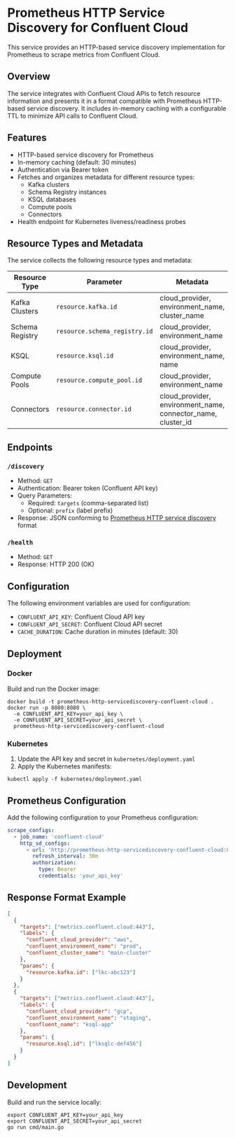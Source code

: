 # Prometheus HTTP Service Discovery for Confluent Cloud

This service provides an HTTP-based service discovery implementation for Prometheus to scrape metrics from Confluent Cloud.

## Overview

The service integrates with Confluent Cloud APIs to fetch resource information and presents it in a format compatible with Prometheus HTTP-based service discovery. It includes in-memory caching with a configurable TTL to minimize API calls to Confluent Cloud.

## Features

- HTTP-based service discovery for Prometheus
- In-memory caching (default: 30 minutes)
- Authentication via Bearer token
- Fetches and organizes metadata for different resource types:
  - Kafka clusters
  - Schema Registry instances
  - KSQL databases
  - Compute pools
  - Connectors
- Health endpoint for Kubernetes liveness/readiness probes

## Resource Types and Metadata

The service collects the following resource types and metadata:

| Resource Type | Parameter | Metadata |
|---------------|-----------|----------|
| Kafka Clusters | `resource.kafka.id` | cloud_provider, environment_name, cluster_name |
| Schema Registry | `resource.schema_registry.id` | cloud_provider, environment_name |
| KSQL | `resource.ksql.id` | cloud_provider, environment_name, name |
| Compute Pools | `resource.compute_pool.id` | cloud_provider, environment_name |
| Connectors | `resource.connector.id` | cloud_provider, environment_name, connector_name, cluster_id |

## Endpoints

### `/discovery`

- Method: `GET`
- Authentication: Bearer token (Confluent API key)
- Query Parameters:
  - Required: `targets` (comma-separated list)
  - Optional: `prefix` (label prefix)
- Response: JSON conforming to [Prometheus HTTP service discovery](https://prometheus.io/docs/prometheus/latest/configuration/configuration/#http_sd_config) format

### `/health`

- Method: `GET`
- Response: HTTP 200 (OK)

## Configuration

The following environment variables are used for configuration:

- `CONFLUENT_API_KEY`: Confluent Cloud API key
- `CONFLUENT_API_SECRET`: Confluent Cloud API secret
- `CACHE_DURATION`: Cache duration in minutes (default: 30)

## Deployment

### Docker

Build and run the Docker image:

```shell
docker build -t prometheus-http-servicediscovery-confluent-cloud .
docker run -p 8080:8080 \
  -e CONFLUENT_API_KEY=your_api_key \
  -e CONFLUENT_API_SECRET=your_api_secret \
  prometheus-http-servicediscovery-confluent-cloud
```

### Kubernetes

1. Update the API key and secret in `kubernetes/deployment.yaml`
2. Apply the Kubernetes manifests:

```shell
kubectl apply -f kubernetes/deployment.yaml
```

## Prometheus Configuration

Add the following configuration to your Prometheus configuration:

```yaml
scrape_configs:
  - job_name: 'confluent-cloud'
    http_sd_configs:
      - url: 'http://prometheus-http-servicediscovery-confluent-cloud:8080/discovery?targets=metrics.confluent.cloud:443&prefix=confluent_'
        refresh_interval: 30m
        authorization:
          type: Bearer
          credentials: 'your_api_key'
```

## Response Format Example

```json
[
  {
    "targets": ["metrics.confluent.cloud:443"],
    "labels": {
      "confluent_cloud_provider": "aws",
      "confluent_environment_name": "prod",
      "confluent_cluster_name": "main-cluster"
    },
    "params": {
      "resource.kafka.id": ["lkc-abc123"]
    }
  },
  {
    "targets": ["metrics.confluent.cloud:443"],
    "labels": {
      "confluent_cloud_provider": "gcp",
      "confluent_environment_name": "staging",
      "confluent_name": "ksql-app"
    },
    "params": {
      "resource.ksql.id": ["lksqlc-def456"]
    }
  }
]
```

## Development

Build and run the service locally:

```shell
export CONFLUENT_API_KEY=your_api_key
export CONFLUENT_API_SECRET=your_api_secret
go run cmd/main.go
```
